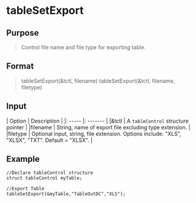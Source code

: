 # tableSetExport

## Purpose
> Control file name and file type for exporting table.

## Format
> tableSetExport(&tctl, filename)
> tableSetExport(&tctl, filename, filetype)

## Input
| Option | Description |
|: ----- |: ------- |
|&tctl  | A `tableControl` structure pointer |
|filename | String, name of export file excluding type extension. |
|filetype | Optional input, string, file extension. Options include: "XLS", "XLSX", "TXT". Default = "XLSX". |

## Example
```
//Declare tableControl structure
struct tableControl myTable;

//Export Table
tableSetExport(&myTable,"TableOutDC","XLS");

```
